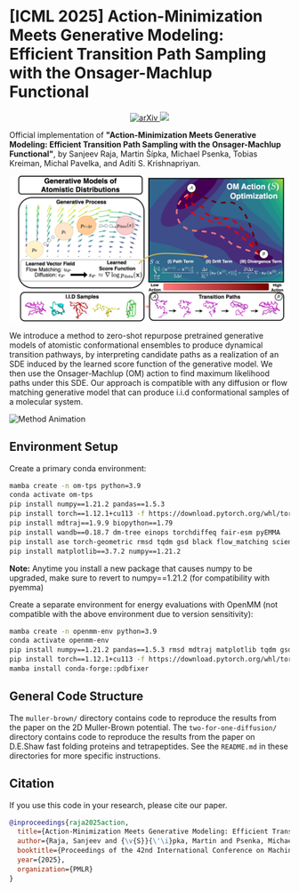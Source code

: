 # [ICML 2025] Action-Minimization Meets Generative Modeling: Efficient Transition Path Sampling with the Onsager-Machlup Functional
<p align="center">
  <a href="https://arxiv.org/abs/2504.18506">
    <img src="https://img.shields.io/badge/arXiv-b31b1b?style=for-the-badge&logo=arxiv" alt="arXiv"/>
  </a>
  <!-- <a href="https://www.youtube.com/watch?v=YAWo8gKi7b4&t=3s&ab_channel=ValenceLabs"><img src="https://img.shields.io/badge/Watch%20Talk-FF0000?logo=youtube&logoColor=white" alt="LoGaG Talk"/></a> -->
  <a href="https://www.youtube.com/watch?v=YAWo8gKi7b4&t=3s&ab_channel=ValenceLabs">
      <img src="https://img.shields.io/badge/Watch%20Talk-FF0000?logo=youtube&logoColor=white&style=for-the-badge" height="28">
  </a>
</p>

Official implementation of **"Action-Minimization Meets Generative Modeling: Efficient Transition Path Sampling with the Onsager-Machlup Functional"**, by Sanjeev Raja, Martin Šípka, Michael Psenka, Tobias Kreiman, Michal Pavelka, and Aditi S. Krishnapriyan. 

<p align="center">
<img src="assets/conceptual_figure.png" alt=""/>
</p>
<p align="center">
</p>

We introduce a method to zero-shot repurpose pretrained generative models of atomistic conformational ensembles to produce dynamical transition pathways, by interpreting candidate paths as a realization of an SDE induced by the learned score function of the generative model. We then use the Onsager-Machlup (OM) action to find maximum likelihood paths under this SDE. Our approach is compatible with any diffusion or flow matching generative model that can produce i.i.d conformational samples of a molecular system.

![Method Animation](assets/om_animation_protein.gif)

## Environment Setup

Create a primary conda environment:
```bash
mamba create -n om-tps python=3.9
conda activate om-tps
pip install numpy==1.21.2 pandas==1.5.3
pip install torch==1.12.1+cu113 -f https://download.pytorch.org/whl/torch_stable.html
pip install mdtraj==1.9.9 biopython==1.79
pip install wandb==0.18.7 dm-tree einops torchdiffeq fair-esm pyEMMA
pip install ase torch-geometric rmsd tqdm gsd black flow_matching scienceplots ema-pytorch tensorboard jupyter
pip install matplotlib==3.7.2 numpy==1.21.2
```

**Note:** Anytime you install a new package that causes numpy to be upgraded, make sure to revert to numpy==1.21.2 (for compatibility with pyemma)

Create a separate environment for energy evaluations with OpenMM (not compatible with the above environment due to version sensitivity):
```bash
mamba create -n openmm-env python=3.9
conda activate openmm-env
pip install numpy==1.21.2 pandas==1.5.3 rmsd mdtraj matplotlib tqdm gsd IPython
pip install torch==1.12.1+cu113 -f https://download.pytorch.org/whl/torch_stable.html
mamba install conda-forge::pdbfixer
```


## General Code Structure
The ```muller-brown/``` directory contains code to reproduce the results from the paper on the 2D Muller-Brown potential. The ```two-for-one-diffusion/``` directory contains code to reproduce the results from the paper on D.E.Shaw fast folding proteins and tetrapeptides. See the ```README.md``` in these directories for more specific instructions.



<!-- ## Training:
Run the following:
python main_train.py \
    --mol trp_cage \ # change to your protein of interest
    --data_folder /data/sanjeevr/Reference_MD_Sims \
    --eval_interval 1000 \ # how often to checkpoint
    --experiment_name name \ # replace with your name
    --start_from_last_saved False \ # whether to load from previous checkpoint
    --hidden_features_gnn 64 \
    --atom_selection c-alpha \ # coarse-graining
    --learning_rate 4e-4 \
    --min_lr_cosine_anneal 0 \ -->



## Citation
If you use this code in your research, please cite our paper.

```bibtex
@inproceedings{raja2025action,
  title={Action-Minimization Meets Generative Modeling: Efficient Transition Path Sampling with the Onsager-Machlup Functional},
  author={Raja, Sanjeev and {\v{S}}{\'\i}pka, Martin and Psenka, Michael and Kreiman, Tobias and Pavelka, Michal and Krishnapriyan, Aditi S},
  booktitle={Proceedings of the 42nd International Conference on Machine Learning (ICML)},
  year={2025},
  organization={PMLR}
}
